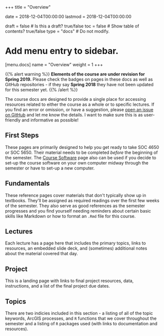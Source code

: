 +++
title = "Overview"

date = 2018-12-04T00:00:00
lastmod = 2018-12-04T00:00:00

draft = false  # Is this a draft? true/false
toc = false  # Show table of contents? true/false
type = "docs"  # Do not modify.

# Add menu entry to sidebar.
[menu.docs]
  name = "Overview"
  weight = 1
+++

{{% alert warning %}}
**Elements of the course are under revision for Spring 2019.** Please check the badges on pages in these docs as well as GitHub repositories - if they say **Spring 2018** they have not been updated for this semester yet.
{{% /alert %}}

The course docs are designed to provide a single place for accessing resources related to either the course as a whole or to specific lectures. If you find an error or omission, or have a suggestion, please [open an issue on GitHub](https://github.com/slu-soc5650/slu-soc5650.github.io/issues) and let me know the details. I want to make sure this is as user-friendly and informative as possible!

## First Steps
These pages are primarily designed to help you get ready to take SOC 4650 or SOC 5650. Their material needs to be completed *before* the beginning of the semester. The [Course Software](/docs/course-software) page also can be used if you decide to set-up the course software on your own computer midway through the semester or have to set-up a new computer.

## Fundamentals
These reference pages cover materials that don't typically show up in textbooks. They'll be assigned as required readings over the first few weeks of the semester. They also serve as good references as the semester progresses and you find yourself needing reminders about certain basic skills like Markdown or how to format an `.Rmd` file for this course.

## Lectures
Each lecture has a page here that includes the primary topics, links to resources, an embedded slide deck, and (sometimes) additional notes about the material covered that day.

## Project
This is a landing page with links to final project resources, data, instructions, and a list of the final project due dates.

## Topics
There are two indicies included in this section - a listing of all of the topic keywords, ArcGIS processes, and `R` functions that we cover throughout the semester and a listing of `R` packages used (with links to documentation and resources).
